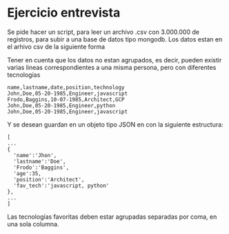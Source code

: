 # Ejercicio entrevista 

Se pide hacer un script, para leer un archivo .csv con 3.000.000 de registros, para subir a una base de datos tipo mongodb. Los datos estan en el arhivo csv de la siguiente forma

Tener en cuenta que los datos no estan agrupados, es decir, pueden existir varias lineas correspondientes a una misma persona, pero con diferentes tecnologias

```
name,lastname,date,position,technology
John,Doe,05-20-1985,Engineer,javascript
Frodo,Baggins,10-07-1985,Architect,GCP
John,Doe,05-20-1985,Engineer,python
John,Doe,05-20-1985,Engineer,javascript
```

Y se desean guardan en un objeto tipo JSON en con la siguiente estructura:

```
[
...
{
  'name':'Jhon',
  'lastname':'Doe',
  'Frodo':'Baggins',
  'age':35,
  'position':'Architect',
  'fav_tech':'javascript, python'
},
...
]
```

Las tecnologías favoritas deben estar agrupadas separadas por coma, en una sola columna.

